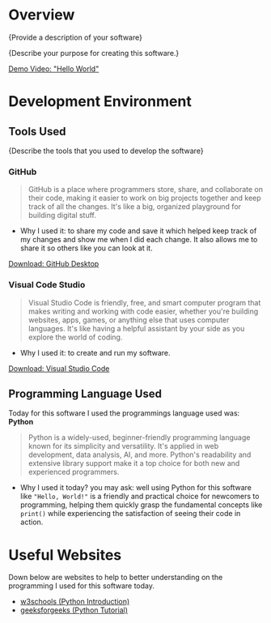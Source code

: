 # Overview

{Provide a description of your software}

{Describe your purpose for creating this software.}

[Demo Video: "Hello World" ](https://youtu.be/EWGz1rgFPsw) 

# Development Environment

## Tools Used
{Describe the tools that you used to develop the software}

### GitHub
>GitHub is a place where programmers store, share, and collaborate on their code, making it easier to work on big projects together and keep track of all the changes. It's like a big, organized playground for building digital stuff.

- Why I used it: to share my code and save it which helped keep track of my changes and show me when I did each change. It also allows me to share it so others like you can look at it. 

[Download: GitHub Desktop](https://desktop.github.com/)


### Visual Code Studio
>Visual Studio Code is friendly, free, and smart computer program that makes writing and working with code easier, whether you're building websites, apps, games, or anything else that uses computer languages. It's like having a helpful assistant by your side as you explore the world of coding.

- Why I used it: to create and run my software.

[Download: Visual Studio Code](https://code.visualstudio.com/download)

## Programming Language Used
Today for this software I used the programmings language used was:  
**Python**
>Python is a widely-used, beginner-friendly programming language known for its simplicity and versatility. It's applied in web development, data analysis, AI, and more. Python's readability and extensive library support make it a top choice for both new and experienced programmers.

- Why I used it today? you may ask: well using Python for this software like `"Hello, World!"` is a friendly and practical choice for newcomers to programming, helping them quickly grasp the fundamental concepts like `print()` while experiencing the satisfaction of seeing their code in action. 

# Useful Websites
Down below are websites to help to better understanding on the programming I used for this software today. 
* [w3schools (Python Introduction)](https://www.w3schools.com/python/python_intro.asp)
* [geeksforgeeks (Python Tutorial)](https://www.geeksforgeeks.org/python-programming-language/)
